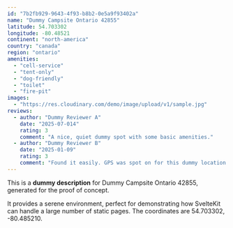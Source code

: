 ```yaml
---
id: "7b2fb929-9643-4f93-b8b2-0e5a9f93402a"
name: "Dummy Campsite Ontario 42855"
latitude: 54.703302
longitude: -80.48521
continent: "north-america"
country: "canada"
region: "ontario"
amenities:
  - "cell-service"
  - "tent-only"
  - "dog-friendly"
  - "toilet"
  - "fire-pit"
images:
  - "https://res.cloudinary.com/demo/image/upload/v1/sample.jpg"
reviews:
  - author: "Dummy Reviewer A"
    date: "2025-07-014"
    rating: 3
    comment: "A nice, quiet dummy spot with some basic amenities."
  - author: "Dummy Reviewer B"
    date: "2025-01-09"
    rating: 3
    comment: "Found it easily. GPS was spot on for this dummy location."
---
```


This is a **dummy description** for Dummy Campsite Ontario 42855, generated for the proof of concept.

It provides a serene environment, perfect for demonstrating how SvelteKit can handle a large number of static pages. The coordinates are 54.703302, -80.485210.
